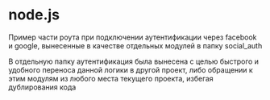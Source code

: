 # node.js

Пример части роута при подключении аутентификации через facebook и google, вынесенные в качестве отдельных модулей в папку social_auth

В отдельную папку аутентификация была вынесена с целью быстрого и удобного переноса данной логики в другой проект, либо обращении к этим модулям из любого места текущего проекта, избегая дублирования кода
